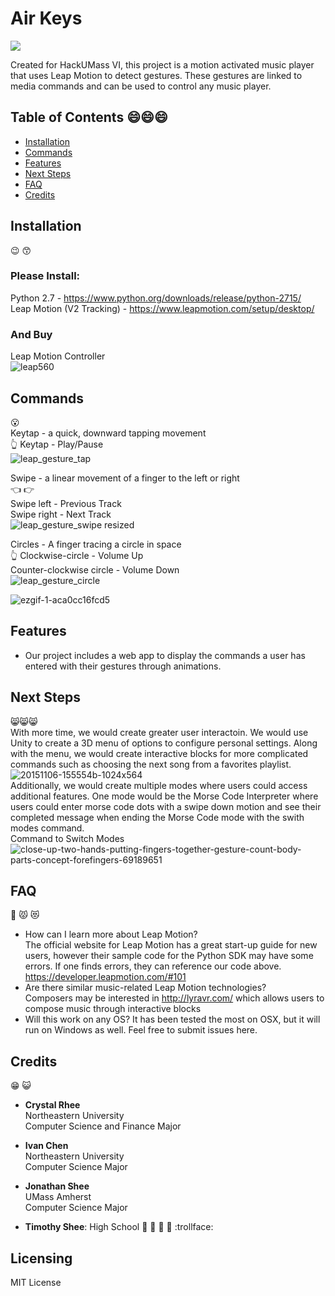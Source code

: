# Air Keys
<img src="https://user-images.githubusercontent.com/25557896/46908646-c1499580-cef3-11e8-93c7-9a2243e19933.png"/>
  
Created for HackUMass VI, this project is a motion activated music player that uses Leap Motion to detect gestures. These gestures are linked to media commands and can be used to control any music player.  
## Table of Contents  :smile::smile::smile:
- [Installation](#installation)  
- [Commands](#commands)  
- [Features](#features)
- [Next Steps](#next-steps)  
- [FAQ](#faq)  
- [Credits](#credits)  
## Installation
:wink: :kissing_smiling_eyes:
### Please Install:  
  Python 2.7  - https://www.python.org/downloads/release/python-2715/  
  Leap Motion (V2 Tracking) - https://www.leapmotion.com/setup/desktop/  
### And Buy  
  Leap Motion Controller  
  ![leap560](https://user-images.githubusercontent.com/25557896/46907770-abcd6f00-cee5-11e8-8a68-b1144c110064.jpg)
## Commands
:open_mouth:    
Keytap -  a quick, downward tapping movement  
:point_up_2:
Keytap - Play/Pause  
![leap_gesture_tap](https://user-images.githubusercontent.com/25557896/46910611-822c3c00-cf15-11e8-9012-db2364a5478e.png)  

Swipe - a linear movement of a finger to the left or right  
:point_left:  :point_right:  
Swipe left - Previous Track  
Swipe right - Next Track  
![leap_gesture_swipe resized](https://user-images.githubusercontent.com/25557896/46910758-40e95b80-cf18-11e8-889c-39430127dc51.png)  

Circles - A finger tracing a circle in space  
:point_up_2:
Clockwise-circle - Volume Up  
Counter-clockwise circle - Volume Down  
![leap_gesture_circle](https://user-images.githubusercontent.com/25557896/46910609-7fc9e200-cf15-11e8-9b25-c09985cea990.png)  

![ezgif-1-aca0cc16fcd5](https://user-images.githubusercontent.com/25557896/46909380-7c2b6080-ceff-11e8-8fab-c86d151e9dfd.gif)  
## Features  
- Our project includes a web app to display the commands a user has entered with their gestures through animations. 
## Next Steps  
:smile_cat::smile_cat::smile_cat:  
With more time, we would create greater user interactoin. We would use Unity to create a 3D menu of options to configure personal settings. Along with the menu, we would create interactive blocks for more complicated commands such as choosing the next song from a favorites playlist.
![20151106-155554b-1024x564](https://user-images.githubusercontent.com/25557896/46912083-0644ea80-cf3b-11e8-9c79-6972cdd30b76.jpg)  
Additionally, we would create multiple modes where users could access additional features. One mode would be the Morse Code Interpreter where users could enter morse code dots with a swipe down motion and see their completed message when ending the Morse Code mode with the swith modes command.  
Command to Switch Modes  
![close-up-two-hands-putting-fingers-together-gesture-count-body-parts-concept-forefingers-69189651](https://user-images.githubusercontent.com/25557896/46912181-57091300-cf3c-11e8-90f7-31f93c17897b.jpg)  
## FAQ
:japanese_ogre: :pouting_cat: :heart_eyes_cat:
- How can I learn more about Leap Motion?  
The official website for Leap Motion has a great start-up guide for new users, however their sample code for the Python SDK may have some errors. If one finds errors, they can reference our code above.  
https://developer.leapmotion.com/#101  
- Are there similar music-related Leap Motion technologies?  
Composers may be interested in http://lyravr.com/ which allows users to compose music through interactive blocks
- Will this work on any OS?
It has been tested the most on OSX, but it will run on Windows as well. Feel free to submit issues here.
## Credits
:grin: :smiley_cat:
- **Crystal Rhee**  
  Northeastern University  
  Computer Science and Finance Major  

- **Ivan Chen**  
  Northeastern University  
  Computer Science Major  

- **Jonathan Shee**  
  UMass Amherst  
  Computer Science Major  

- **Timothy Shee**:  High School :love_letter: :eyes: :tongue: :lips: :trollface:
## Licensing  
  MIT License
